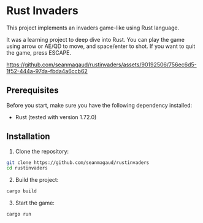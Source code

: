﻿# Rust Invaders

This project implements an invaders game-like using Rust language. 

It was a learning project to deep dive into Rust. 
You can play the game using arrow or AE/QD to move, and space/enter to shot.
If you want to quit the game, press ESCAPE.


https://github.com/seanmagaud/rustinvaders/assets/90192506/756ec6d5-1f52-444a-97da-fbda4a6ccb62


## Prerequisites

Before you start, make sure you have the following dependency installed:

- Rust (tested with version 1.72.0)

## Installation

1. Clone the repository:

```bash
git clone https://github.com/seanmagaud/rustinvaders
cd rustinvaders
```

2. Build the project:

```bash
cargo build
```

3. Start the game:

```bash
cargo run
```

